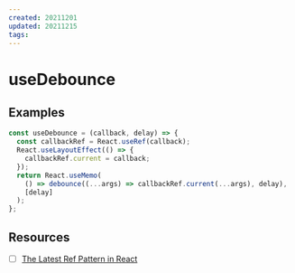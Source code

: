 ```yaml
---
created: 20211201
updated: 20211215
tags:
---
```


# useDebounce

## Examples

```js
const useDebounce = (callback, delay) => {
  const callbackRef = React.useRef(callback);
  React.useLayoutEffect(() => {
    callbackRef.current = callback;
  });
  return React.useMemo(
    () => debounce((...args) => callbackRef.current(...args), delay),
    [delay]
  );
};
```

## Resources

- [ ] [The Latest Ref Pattern in React](https://epicreact.dev/the-latest-ref-pattern-in-react/)

